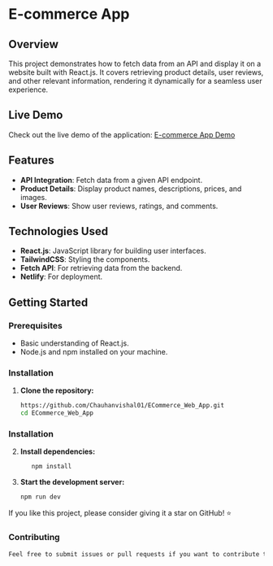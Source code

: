 # E-commerce App

## Overview
This project demonstrates how to fetch data from an API and display it on a website built with React.js. It covers retrieving product details, user reviews, and other relevant information, rendering it dynamically for a seamless user experience.

## Live Demo
Check out the live demo of the application: [E-commerce App Demo](https://ecommercebyvishal.netlify.app/)

## Features
- **API Integration**: Fetch data from a given API endpoint.
- **Product Details**: Display product names, descriptions, prices, and images.
- **User Reviews**: Show user reviews, ratings, and comments.

## Technologies Used
- **React.js**: JavaScript library for building user interfaces.
- **TailwindCSS**: Styling the components.
- **Fetch API**: For retrieving data from the backend.
- **Netlify**: For deployment.

## Getting Started

### Prerequisites
- Basic understanding of React.js.
- Node.js and npm installed on your machine.

### Installation

1. **Clone the repository:**
   ```bash
   https://github.com/Chauhanvishal01/ECommerce_Web_App.git
   cd ECommerce_Web_App
### Installation

2. **Install dependencies:**
   ```bash
      npm install
3. **Start the development server:**
   ```bash
   npm run dev

If you like this project, please consider giving it a star on GitHub! ⭐

### Contributing
```bash
Feel free to submit issues or pull requests if you want to contribute to this project.

